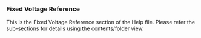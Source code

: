 <div class="section">

<div class="titlepage">

<div>

<div>

### <span id="_fixed_voltage_reference"></span>Fixed Voltage Reference

</div>

</div>

</div>

This is the Fixed Voltage Reference section of the Help file. Please
refer the sub-sections for details using the contents/folder view.

</div>
